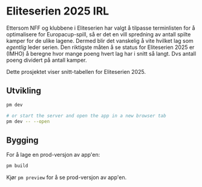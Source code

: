 # Eliteserien 2025 IRL

Ettersom NFF og klubbene i Eliteserien har valgt å tilpasse terminlisten for å optimalisere for Europacup-spill, så er det en vill spredning av antall spilte kamper for de ulike lagene. Dermed blir det vanskelig å vite hvilket lag som _egentlig_ leder serien. Den riktigste måten å se status for Eliteserien 2025 er (IMHO) å beregne hvor mange poeng hvert lag har i snitt så langt. Dvs antall poeng dividert på antall kamper.

Dette prosjektet viser snitt-tabellen for Eliteserien 2025.

## Utvikling

```bash
pm dev

# or start the server and open the app in a new browser tab
pm dev -- --open
```

## Bygging

For å lage en prod-versjon av app'en:

```bash
pm build
```

Kjør `pm preview` for å se prod-versjon av app'en. 
